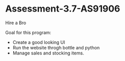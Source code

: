 # Assessment-3.7-AS91906

Hire a Bro

Goal for this program:
- Create a good looking UI
- Run the website throgh bottle and python
- Manage sales and stocking items.
